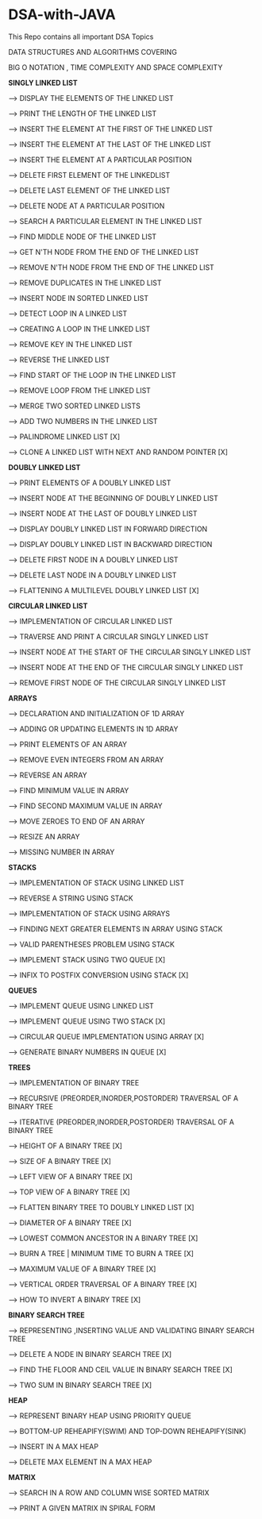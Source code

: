# DSA-with-JAVA
This Repo contains all important DSA Topics

DATA STRUCTURES AND ALGORITHMS COVERING

BIG O NOTATION , TIME COMPLEXITY AND SPACE COMPLEXITY

**SINGLY LINKED LIST**

--> DISPLAY THE ELEMENTS OF THE LINKED LIST

--> PRINT THE LENGTH OF THE LINKED LIST

--> INSERT THE ELEMENT AT THE FIRST OF THE LINKED LIST

--> INSERT THE ELEMENT AT THE LAST OF THE LINKED LIST

--> INSERT THE ELEMENT AT A PARTICULAR POSITION

--> DELETE FIRST ELEMENT OF THE LINKEDLIST

--> DELETE LAST ELEMENT OF THE LINKED LIST

--> DELETE NODE AT A PARTICULAR POSITION

--> SEARCH A PARTICULAR ELEMENT IN THE LINKED LIST

--> FIND MIDDLE NODE OF THE LINKED LIST

--> GET N'TH NODE FROM THE END OF THE LINKED LIST

--> REMOVE N'TH NODE FROM THE END OF THE LINKED LIST

--> REMOVE DUPLICATES IN THE LINKED LIST

--> INSERT NODE IN SORTED LINKED LIST

--> DETECT LOOP IN A LINKED LIST

--> CREATING A LOOP IN THE LINKED LIST

--> REMOVE KEY IN THE LINKED LIST

--> REVERSE THE LINKED LIST

--> FIND START OF THE LOOP IN THE LINKED LIST

--> REMOVE LOOP FROM THE LINKED LIST

--> MERGE TWO SORTED LINKED LISTS

--> ADD TWO NUMBERS IN THE LINKED LIST

--> PALINDROME LINKED LIST [X]

--> CLONE A LINKED LIST WITH NEXT AND RANDOM POINTER [X]

**DOUBLY LINKED LIST**

--> PRINT ELEMENTS OF A DOUBLY LINKED LIST

--> INSERT NODE AT THE BEGINNING OF DOUBLY LINKED LIST

--> INSERT NODE AT THE LAST OF DOUBLY LINKED LIST

--> DISPLAY DOUBLY LINKED LIST IN FORWARD DIRECTION

--> DISPLAY DOUBLY LINKED LIST IN BACKWARD DIRECTION

--> DELETE FIRST NODE IN A DOUBLY LINKED LIST

--> DELETE LAST NODE IN A DOUBLY LINKED LIST

--> FLATTENING A MULTILEVEL DOUBLY LINKED LIST [X]

**CIRCULAR LINKED LIST**

--> IMPLEMENTATION OF CIRCULAR LINKED LIST

--> TRAVERSE AND PRINT A CIRCULAR SINGLY LINKED LIST

--> INSERT NODE AT THE START OF THE CIRCULAR SINGLY LINKED LIST

--> INSERT NODE AT THE END OF THE CIRCULAR SINGLY LINKED LIST

--> REMOVE FIRST NODE OF THE CIRCULAR SINGLY LINKED LIST

**ARRAYS**

--> DECLARATION AND INITIALIZATION OF 1D ARRAY

--> ADDING OR UPDATING ELEMENTS IN 1D ARRAY

--> PRINT ELEMENTS OF AN ARRAY

--> REMOVE EVEN INTEGERS FROM AN ARRAY

--> REVERSE AN ARRAY

--> FIND MINIMUM VALUE IN ARRAY

--> FIND SECOND MAXIMUM VALUE IN ARRAY

--> MOVE ZEROES TO END OF AN ARRAY

--> RESIZE AN ARRAY

--> MISSING NUMBER IN ARRAY

**STACKS**

--> IMPLEMENTATION OF STACK USING LINKED LIST

--> REVERSE A STRING USING STACK

--> IMPLEMENTATION OF STACK USING ARRAYS

--> FINDING NEXT GREATER ELEMENTS IN ARRAY USING STACK

--> VALID PARENTHESES PROBLEM USING STACK

--> IMPLEMENT STACK USING TWO QUEUE [X]

--> INFIX TO POSTFIX CONVERSION USING STACK [X]

**QUEUES**

--> IMPLEMENT QUEUE USING LINKED LIST

--> IMPLEMENT QUEUE USING TWO STACK [X]

--> CIRCULAR QUEUE IMPLEMENTATION USING ARRAY [X]

--> GENERATE BINARY NUMBERS IN QUEUE [X]

**TREES**

--> IMPLEMENTATION OF BINARY TREE

--> RECURSIVE (PREORDER,INORDER,POSTORDER) TRAVERSAL OF A BINARY TREE

--> ITERATIVE (PREORDER,INORDER,POSTORDER) TRAVERSAL OF A BINARY TREE

--> HEIGHT OF A BINARY TREE [X]

--> SIZE OF A BINARY TREE [X]

--> LEFT VIEW OF A BINARY TREE [X]

--> TOP VIEW OF A BINARY TREE [X]

--> FLATTEN BINARY TREE TO DOUBLY LINKED LIST [X]

--> DIAMETER OF A BINARY TREE [X]

--> LOWEST COMMON ANCESTOR IN A BINARY TREE [X]

--> BURN A TREE | MINIMUM TIME TO BURN A TREE [X]

--> MAXIMUM VALUE OF A BINARY TREE [X]

--> VERTICAL ORDER TRAVERSAL OF A BINARY TREE [X]

--> HOW TO INVERT A BINARY TREE [X]

**BINARY SEARCH TREE**

--> REPRESENTING ,INSERTING VALUE AND VALIDATING BINARY SEARCH TREE

--> DELETE A NODE IN BINARY SEARCH TREE [X]

--> FIND THE FLOOR AND CEIL VALUE IN BINARY SEARCH TREE [X]

--> TWO SUM IN BINARY SEARCH TREE [X]

**HEAP**

--> REPRESENT BINARY HEAP USING PRIORITY QUEUE

--> BOTTOM-UP REHEAPIFY(SWIM) AND TOP-DOWN REHEAPIFY(SINK)

--> INSERT IN A MAX HEAP

--> DELETE MAX ELEMENT IN A MAX HEAP

**MATRIX**

--> SEARCH IN A ROW AND COLUMN WISE SORTED MATRIX

--> PRINT A GIVEN MATRIX IN SPIRAL FORM
